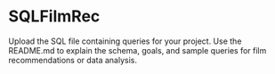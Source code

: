 # SQLFilmRec
Upload the SQL file containing queries for your project. Use the README.md to explain the schema, goals, and sample queries for film recommendations or data analysis.
